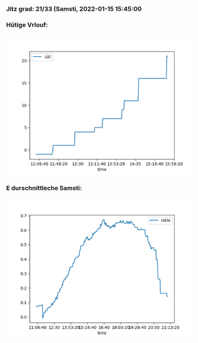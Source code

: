 ### Jitz grad: 21/33 (Samsti, 2022-01-15 15:45:00

### Hütige Vrlouf:
![Graph](Today.png)

### E durschnittleche Samsti:
![Graph](Samsti.png)